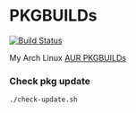 PKGBUILDs
=========

[![Build Status](https://travis-ci.org/sdvcrx/PKGBUILDs.svg?branch=master)](https://travis-ci.org/sdvcrx/PKGBUILDs)

My Arch Linux [AUR PKGBUILDs](https://aur.archlinux.org/packages/?K=sdvcrx&SeB=m)


### Check pkg update ###

```bash
./check-update.sh
```
